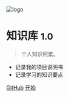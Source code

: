 <!-- _coverpage.md -->

![logo](/favicon.png)

# 知识库 <small>1.0</small>

> 个人知识积累。

- 记录我的项目说明书
- 记录学习的知识要点

[GitHub](https://github.com/rain-sjh)
[开始](/?id=illustrate)